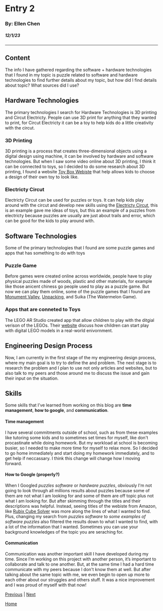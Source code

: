 # Entry 2
### By: Ellen Chen
##### 12/1/23
---
## Content 

The info I have gathered regarding the software + hardware technologies that I found in my topic is puzzle related to software and hardware technologies to find further details about my topic, but how did I find details about topic? What sources did I use? 

## Hardware Technologies

The primary technologies I search for Hardware Technologies is 3D printing and Circut Electricty. People can use 3D print for anything that they wanted to print, for Circut Electricty it can be a toy to help kids do a little creativity with the circut. 

### 3D Printing 

3D printing is a process that creates three-dimensional objects using a digital design using machine, it can be involved by hardware and software technologies. But when I saw some video online about 3D printing, I think it can be connected to toys, so I decided to do some research about 3D printing, I found a website [Toy Box Webiste](https://toybox.com/) that help allows kids to choose a design of their own toy to look like. 

### Electricty Circut 

Electricty Circut can be used for puzzles or toys. It can help kids play around with the circut and develop new skills using the [Electricty Circut](https://assets.puzzlefactory.com/puzzle/316/621/original.jpg), this is an example gave me ideas of toys, but this an example of a puzzles from electricty because puzzles are usually are just about trails and error, which can be good for the kids to play around with.  

## Software Technologies
Some of the primary technologies that I found are some puzzle games and apps that has something to do with toys

### Puzzle Game 

Before games were created online across worldwide, people have to play physical puzzles made of woods, plastic and other materials, for example like those anicent chiness go people used to play as a puzzle game. But now we can play them online, some of the puzzle games that I found are [Monument Valley](https://www.monumentvalleygame.com/mvpc), [Unpacking](https://www.unpackinggame.com/), and Suika (The Watermelon Game). 

### Apps that are conneted to Toys 

The LEGO AR Studio created app that allow children to play with the ditgial verison of the LEGOs. Their [website](https://www.lego.com/en-us/aboutus/news/2019/october/lego-ar-studio?locale=en-us&consent-modal=show&age-gate=grown_up) discuss how children can start play with digital LEGO models in a real-world enivornment. 

## Engineering Design Process

Now, I am currently in the first stage of the my engineering design process, where my main goal is to try to define the and problem. The next stage is to research the problem and I plan to use not only articles and websites, but to also talk to my peers and those around me to discuss the issue and gain their input on the situation.

## Skills

Some skills that I’ve learned from working on this blog are **time management**, **how to google**, and **communication**. 

#### Time management

I have several commitments outside of school, such as from these examples like tutoring some kids and to sometimes set times for myself, like don't procastinate while doing homework. But my workload at school is becoming busier, so I needed to make more time for myself to relax more. So I decided to go home immediately and start doing my homework immediately, and to get help if neccassary. I think this change will change how I moving forward.

#### How to Google (properly?)

When I Googled _puzzles software_ or _hardware puzzles_, obviously I'm not going to look through all millions results about puzzles because some of them are not what I am looking for and some of them are off topic plus not what I am looking for. But after skimming through the titles and their descriptions was helpful. Instead, seeing titles of the webiste from Amazon, like [Rubix Cube Solver](https://www.amazon.com/GAN-Automatic-Artificial-Intelligence-Compatible/dp/B081CWHMNL) was more along the lines of what I wanted to find. Plus, changing my search from _puzzles software_ to _some examples of software puzzles_ also filtered the results down to what I wanted to find, with a lot of the information that I wanted. Sometimes you can use your background knowledges of the topic you are seraching for. 

#### Communication

Communication was another important skill I have developed during my time. Since I’m working on this project with another person, it’s important to collaborate and talk to one another. But, at the same time I had a hard time communicate with my peers because I don't know them at well. But after talking about the same topic with me, we even begin to open up more to each other about our struggles and others stuff. It was a nice improvement and I was proud of myself with that now! 


[Previous](entry01.md) | [Next](entry03.md)

[Home](../README.md)
